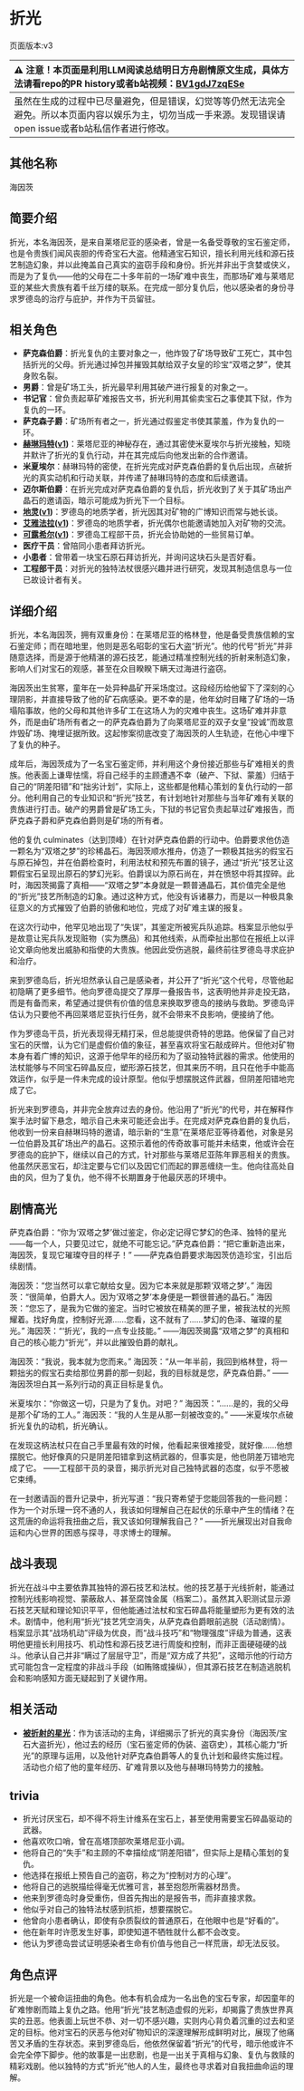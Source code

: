 # 折光
页面版本:v3
 

| :warning: 注意！本页面是利用LLM阅读总结明日方舟剧情原文生成，具体方法请看repo的PR history或者b站视频：[BV1gdJ7zqESe](https://www.bilibili.com/video/BV1gdJ7zqESe/)         |
|:----------------------------|
| 虽然在生成的过程中已尽量避免，但是错误，幻觉等等仍然无法完全避免。所以本页面内容以娱乐为主，切勿当成一手来源。发现错误请open issue或者b站私信作者进行修改。|



## 其他名称
海因茨
## 简要介绍
折光，本名海因茨，是来自莱塔尼亚的感染者，曾是一名备受尊敬的宝石鉴定师，也是令贵族们闻风丧胆的传奇宝石大盗。他精通宝石知识，擅长利用光线和源石技艺制造幻象，并以此掩盖自己真实的盗窃手段和身份。折光并非出于贪婪或侠义，而是为了复仇——他的父母在二十多年前的一场矿难中丧生，而那场矿难与莱塔尼亚的某些大贵族有着千丝万缕的联系。在完成一部分复仇后，他以感染者的身份寻求罗德岛的治疗与庇护，并作为干员留驻。
## 相关角色
-   **萨克森伯爵**：折光复仇的主要对象之一，他炸毁了矿场导致矿工死亡，其中包括折光的父母。折光通过掉包并摧毁其献给双子女皇的珍宝“双塔之梦”，使其身败名裂。
-   **男爵**：曾是矿场工头，折光最早利用其破产进行报复的对象之一。
-   **书记官**：曾负责起草矿难报告文书，折光利用其偷卖宝石之事使其下狱，作为复仇的一环。
-   **萨克森子爵**：矿场所有者之一，折光通过假鉴定书使其蒙羞，作为复仇的一环。
-   **[赫琳玛特](extended_char_he_lin_ma_te.md)([v1](../chars/extended_char_he_lin_ma_te.md))**：莱塔尼亚的神秘存在，通过其密使米夏埃尔与折光接触，知晓并默许了折光的复仇行动，并在其完成后向他发出新的合作邀请。
-   **米夏埃尔**：赫琳玛特的密使，在折光完成对萨克森伯爵的复仇后出现，点破折光的真实动机和行动关联，并传递了赫琳玛特的态度和后续邀请。
-   **迈尔斯伯爵**：在折光完成对萨克森伯爵的复仇后，折光收到了关于其矿场出产晶石的邀请函，暗示可能成为折光下一个目标。
-   **[地灵](char_183_skgoat.md)([v1](../chars/char_183_skgoat.md))**：罗德岛的地质学者，折光因其对矿物的广博知识而常与她长谈。
-   **[艾雅法拉](char_180_amgoat.md)([v1](../chars/char_180_amgoat.md))**：罗德岛的地质学者，折光偶尔也能邀请她加入对矿物的交流。
-   **[可露希尔](extended_char_ke_lu_xi_er.md)([v1](../chars/extended_char_ke_lu_xi_er.md))**：罗德岛工程部干员，折光会协助她的一些贸易订单。
-   **医疗干员**：曾陪同小患者拜访折光。
-   **小患者**：曾带着一块宝石原石拜访折光，并询问这块石头是否好看。
-   **工程部干员**：对折光的独特法杖很感兴趣并进行研究，发现其制造信息与一位已故设计者有关。
## 详细介绍
折光，本名海因茨，拥有双重身份：在莱塔尼亚的格林登，他是备受贵族信赖的宝石鉴定师；而在暗地里，他则是恶名昭彰的宝石大盗“折光”。他的代号“折光”并非随意选择，而是源于他精湛的源石技艺，能通过精准控制光线的折射来制造幻象，影响人们对宝石的观感，甚至在众目睽睽下瞒天过海进行盗窃。

海因茨出生贫寒，童年在一处异种晶矿开采场度过。这段经历给他留下了深刻的心理阴影，并直接导致了他的矿石病感染。更不幸的是，他年幼时目睹了矿场的一场塌陷事故，他的父母和其他许多矿工在这场人为的灾难中丧生。这场矿难并非意外，而是由矿场所有者之一的萨克森伯爵为了向莱塔尼亚的双子女皇“投诚”而故意炸毁矿场、掩埋证据所致。这起惨案彻底改变了海因茨的人生轨迹，在他心中埋下了复仇的种子。

成年后，海因茨成为了一名宝石鉴定师，并利用这个身份接近那些与矿难相关的贵族。他表面上谦卑怯懦，将自己经手的主顾遭遇不幸（破产、下狱、蒙羞）归结于自己的“阴差阳错”和“拙劣计划”，实际上，这些都是他精心策划的复仇行动的一部分。他利用自己的专业知识和“折光”技艺，有计划地针对那些与当年矿难有关联的贵族进行打击。破产的男爵曾是矿场工头，下狱的书记官负责起草过矿难报告，而萨克森子爵和萨克森伯爵则是矿场的所有者。

他的复仇 culminates（达到顶峰）在针对萨克森伯爵的行动中。伯爵要求他仿造一颗名为“双塔之梦”的珍稀晶石。海因茨顺水推舟，仿造了一颗极其拙劣的假宝石与原石掉包，并在伯爵检查时，利用法杖和预先布置的镜子，通过“折光”技艺让这颗假宝石呈现出原石的梦幻光彩。伯爵误以为原石尚在，并在愤怒中将其捏碎。此时，海因茨揭露了真相——“双塔之梦”本身就是一颗普通晶石，其价值完全是他的“折光”技艺所制造的幻象。通过这种方式，他没有诉诸暴力，而是以一种极具象征意义的方式摧毁了伯爵的骄傲和地位，完成了对矿难主谋的报复。

在这次行动中，他罕见地出现了“失误”，其鉴定所被宪兵队追踪。档案显示他似乎是故意让宪兵队发现赃物（实为赝品）和其他线索，从而牵扯出那位在报纸上以评论文章向他发出威胁和指使的大贵族。他因此受伤逃脱，最终前往罗德岛寻求庇护和治疗。

来到罗德岛后，折光坦然承认自己是感染者，并公开了“折光”这个代号，尽管他起初隐瞒了更多细节。他向罗德岛提交了厚厚一叠报告书，这表明他并非走投无路，而是有备而来，希望通过提供有价值的信息来换取罗德岛的接纳与救助。罗德岛评估认为只要他不再回莱塔尼亚执行任务，就不会带来不良影响，便接纳了他。

作为罗德岛干员，折光表现得无精打采，但总能提供奇特的思路。他保留了自己对宝石的厌憎，认为它们是虚假价值的象征，甚至喜欢将宝石敲成碎片。但他对矿物本身有着广博的知识，这源于他早年的经历和为了驱动独特武器的需求。他使用的法杖能够与不同宝石碎晶反应，塑形源石技艺，但其来历不明，且只在他手中能高效运作，似乎是一件未完成的设计原型。他似乎想摆脱这件武器，但阴差阳错地完成了它。

折光来到罗德岛，并非完全放弃过去的身份。他沿用了“折光”的代号，并在解释作案手法时留下悬念，暗示自己未来可能还会出手。在完成对萨克森伯爵的复仇后，他收到一份来自赫琳玛特的邀请，暗示新的“生意”在莱塔尼亚等待着他，对象是另一位伯爵及其矿场出产的晶石。这预示着他的传奇故事可能并未结束，他或许会在罗德岛的庇护下，继续以自己的方式，针对那些与莱塔尼亚陈年罪恶相关的贵族。他虽然厌恶宝石，却注定要与它们以及因它们而起的罪恶缠绕一生。他向往高处自由的风，但为了复仇，他不得不长期置身于他最厌恶的环境中。
## 剧情高光
萨克森伯爵：“你为‘双塔之梦’做过鉴定，你必定记得它梦幻的色泽、独特的星光——每一个人，只要见过它，就绝不可能忘记。”萨克森伯爵：“把它重新造出来，海因茨，复现它璀璨夺目的样子！”
——萨克森伯爵要求海因茨仿造珍宝，引出后续剧情。

海因茨：“您当然可以拿它献给女皇。因为它本来就是那颗‘双塔之梦’。”
海因茨：“很简单，伯爵大人。因为‘双塔之梦’本身便是一颗很普通的晶石。”
海因茨：“您忘了，是我为它做的鉴定。当时它被放在精美的匣子里，被我法杖的光照耀着。找好角度，控制好光源......您看，这不就有了......梦幻的色泽、璀璨的星光。”
海因茨：“‘折光’，我的一点专业技能。”
——海因茨揭露“双塔之梦”的真相和自己的核心能力“折光”，并以此摧毁伯爵的献礼。

海因茨：“我说，我本就为您而来。”
海因茨：“从一年半前，我回到格林登，将一颗拙劣的假宝石卖给那位男爵的那一刻起，我的目标就是您，萨克森伯爵。”
——海因茨坦白其一系列行动的真正目标是复仇。

米夏埃尔：“你做这一切，只是为了复仇。对吧？”
海因茨：“......是的，我的父母是那个矿场的工人。”
海因茨：“我的人生是从那一刻被改变的。”
——米夏埃尔点破折光复仇的动机，折光确认。

在发现这柄法杖只在自己手里最有效的时候，他看起来很难接受，就好像......他想摆脱它。他好像真的只是阴差阳错拿到这柄武器的，但事实是，他也阴差万错地完成了它。
——工程部干员的录音，揭示折光对自己独特武器的态度，似乎不愿被它束缚。

在一封邀请函的晋升记录中，折光写道：“我只寄希望于您能回答我的一些问题：作为一个对乐理一窍不通的人，我该如何理解自己在起伏的乐章中产生的情绪？在这荒唐的命运将我扭曲之后，我又该如何理解我自己？”
——折光展现出对自我命运和内心世界的困惑与探寻，寻求博士的理解。
## 战斗表现
折光在战斗中主要依靠其独特的源石技艺和法杖。他的技艺基于光线折射，能通过控制光线影响视觉、蒙蔽敌人、甚至腐蚀金属（档案二）。虽然其入职测试显示源石技艺天赋和理论知识平平，但他能通过法杖和宝石碎晶将能量塑形为更有效的法术。剧情中，他利用“折光”技艺凭空消失，从萨克森伯爵眼前逃脱（活动剧情）。档案显示其“战场机动”评级为优良，而“战斗技巧”和“物理强度”评级为普通，这表明他更擅长利用技巧、机动性和源石技艺进行周旋和控制，而非正面硬碰硬的战斗。他承认自己并非“瞒过了层层守卫”，而是“双方成了共犯”，这暗示他的行动方式可能包含一定程度的非战斗手段（如贿赂或操纵），但其源石技艺在制造逃脱机会和影响感知方面无疑起到了关键作用。
## 相关活动
-   **[被折射的星光](../stories/story_kaitou_set_1.md)**：作为该活动的主角，详细揭示了折光的真实身份（海因茨/宝石大盗折光），他过去的经历（宝石鉴定师的伪装、盗窃史），其核心能力“折光”的原理与运用，以及他针对萨克森伯爵等人的复仇计划和最终实施过程。活动也介绍了他的童年经历、矿难背景以及他与赫琳玛特势力的接触。
## trivia
*   折光讨厌宝石，却不得不将生计维系在宝石上，甚至使用需要宝石碎晶驱动的武器。
*   他喜欢吹口哨，曾在高塔顶部吹莱塔尼亚小调。
*   他将自己的“失手”和主顾的不幸描绘成“阴差阳错”，但实际上是精心策划的复仇。
*   他选择在报纸上预告自己的盗窃，称之为“控制对方的心理”。
*   他将自己的逃脱描绘得毫无优雅可言，甚至抱怨所需器材昂贵。
*   他来到罗德岛时身受重伤，但首先掏出的是报告书，而非直接求救。
*   他似乎对自己的独特法杖感到抗拒，想要摆脱它。
*   他曾向小患者确认，即使有杂质裂纹的普通原石，在他眼中也是“好看的”。
*   他在新年时许愿发生好事，即使知道不牺牲就什么都不会改变。
*   他认为罗德岛尝试证明感染者生命有价值与他自己一样荒唐，却无法反驳。
## 角色点评
折光是一个被命运扭曲的角色。他本有机会成为一名出色的宝石专家，却因童年的矿难惨剧而踏上复仇之路。他用“折光”技艺制造虚假的光彩，却揭露了贵族世界真实的丑恶。他表面上玩世不恭、对一切不感兴趣，实则内心背负着沉重的过去和坚定的目标。他对宝石的厌恶与他对矿物知识的深邃理解形成鲜明对比，展现了他痛苦又矛盾的生存状态。来到罗德岛后，他依然保留着“折光”的代号，暗示他或许不会完全停下脚步。他的故事是一出悲剧，也是一出关于真相与幻象、复仇与救赎的精彩戏剧。他以独特的方式“折光”他人的人生，最终也寻求着对自我扭曲命运的理解。